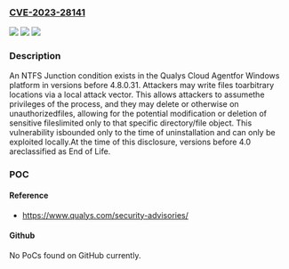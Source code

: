 ### [CVE-2023-28141](https://cve.mitre.org/cgi-bin/cvename.cgi?name=CVE-2023-28141)
![](https://img.shields.io/static/v1?label=Product&message=Cloud%20Agent&color=blue)
![](https://img.shields.io/static/v1?label=Version&message=3.1.3.34%3C%204.8.0.31%20&color=brighgreen)
![](https://img.shields.io/static/v1?label=Vulnerability&message=CWE-59%20Improper%20Link%20Resolution%20Before%20File%20Access%20('Link%20Following')&color=brighgreen)

### Description

An NTFS Junction condition exists in the Qualys Cloud Agentfor Windows platform in versions before 4.8.0.31. Attackers may write files toarbitrary locations via a local attack vector. This allows attackers to assumethe privileges of the process, and they may delete or otherwise on unauthorizedfiles, allowing for the potential modification or deletion of sensitive fileslimited only to that specific directory/file object. This vulnerability isbounded only to the time of uninstallation and can only be exploited locally.At the time of this disclosure, versions before 4.0 areclassified as End of Life.

### POC

#### Reference
- https://www.qualys.com/security-advisories/

#### Github
No PoCs found on GitHub currently.

